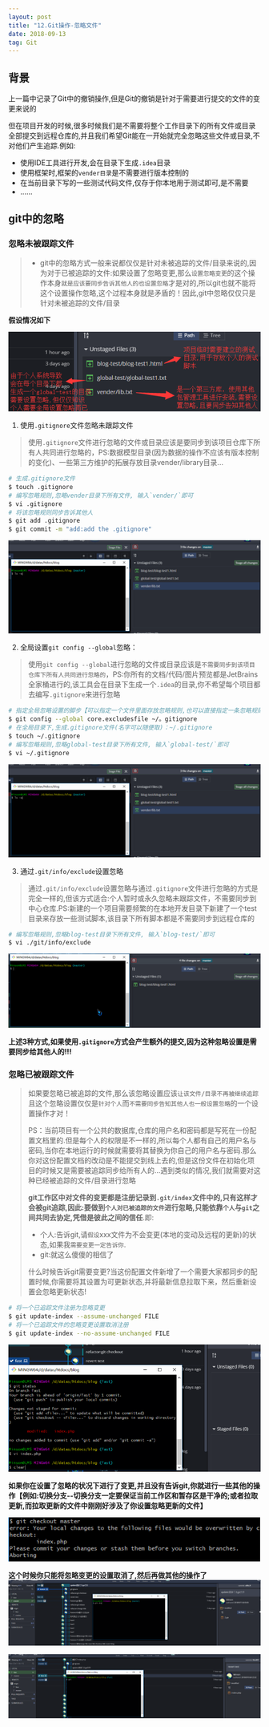 ```yaml
---
layout: post
title: "12.Git操作-忽略文件"
date: 2018-09-13
tag: Git
---
```


## 背景
上一篇中记录了Git中的撤销操作,但是Git的撤销是针对于需要进行提交的文件的变更来说的

但在项目开发的时候,很多时候我们是不需要将整个工作目录下的所有文件或目录全部提交到远程仓库的,并且我们希望Git能在一开始就完全忽略这些文件或目录,不对他们产生追踪.例如:
- 使用IDE工具进行开发,会在目录下生成`.idea`目录
- 使用框架时,框架的`vender目录`是不需要进行版本控制的
- 在当前目录下写的一些测试代码文件,仅存于你本地用于测试即可,是不需要
- ......

## git中的忽略
### 忽略未被跟踪文件
> - git中的忽略方式一般来说都仅仅是针对未被追踪的文件/目录来说的,因为对于已被追踪的文件:如果设置了忽略变更,那么`设置忽略变更`的这个操作本身`就是应该要同步告诉其他人的也设置忽略`才是对的,所以git也就不能将这个设置操作忽略,这个过程本身就是矛盾的！因此,git中忽略仅仅只是针对未被追踪的文件/目录

**假设情况如下**

![git ignore](/images/article/git/git-ignore.png)

1. 使用`.gitignore`文件忽略未跟踪文件
> 使用`.gitignore`文件进行忽略的文件或目录应该是要同步到该项目仓库下所有人共同进行忽略的，PS:数据模型目录(因为数据的操作不应该有版本控制的变化)、一些第三方维护的拓展存放目录vender/library目录...

```sh
# 生成.gitignore文件
$ touch .gitignore
# 编写忽略规则,忽略vender目录下所有文件, 输入`vender/`即可
$ vi .gitignore
# 将该忽略规则同步告诉其他人
$ git add .gitignore
$ git commit -m "add:add the .gitignore"
```
![vi .gitignore](/images/article/git/vi-gitignore.gif)

2. 全局设置`git config --global`忽略：
> 使用`git config --global`进行忽略的文件或目录应该是`不需要同步到该项目仓库下所有人共同进行忽略的`，PS:你所有的文档/代码/图片预览都是JetBrains全家桶进行的,该工具会在目录下生成一个`.idea`的目录,你不希望每个项目都去编写`.gitignore`来进行忽略

```sh
# 指定全局忽略设置的脚步【可以指定一个文件里面存放忽略规则,也可以直接指定一条忽略规则】
$ git config --global core.excludesfile ~/。gitignore
# 在全局目录下,生成.gitignore文件(名字可以随便取)：~/.gitignore
$ touch ~/.gitignore
# 编写忽略规则,忽略global-test目录下所有文件, 输入`global-test/`即可
$ vi ~/.gitignore
```
![git global_gitignore_file ](/images/article/git/vi-gitignore.gif)

3. 通过`.git/info/exclude`设置忽略
> 通过`.git/info/exclude`设置忽略与通过`.gitignore`文件进行忽略的方式是完全一样的,但该方式适合:个人暂时或永久忽略未跟踪文件，不需要同步到中心仓库.PS:新建的一个项目需要频繁的在本地开发目录下新建了一个test目录来存放一些测试脚本,该目录下所有脚本都是不需要同步到远程仓库的

```sh
# 编写忽略规则,忽略blog-test目录下所有文件, 输入`blog-test/`即可
$ vi ./git/info/exclude
```
![vi .git/info/exclude](/images/article/git/vi-project-exclude.gif)

**上述3种方式,如果使用`.gitignore`方式会产生额外的提交,因为这种忽略设置是需要同步给其他人的!!!**

### 忽略已被跟踪文件
> 如果要忽略已被追踪的文件,那么该忽略设置应该`让该文件/目录不再被继续追踪`且这个忽略设置仅仅是`针对个人`而`不需要同步告知其他人也一般设置忽略`的一个设置操作才对！
>
> PS：当前项目有一个公共的数据库,仓库的用户名和密码都是写死在一份配置文档里的.但是每个人的权限是不一样的,所以每个人都有自己的用户名与密码,当你在本地运行的时候就需要将其替换为你自己的用户名与密码.那么你对这份配置文档的改动是不能提交到线上去的,但是这份文件在初始化项目的时候又是需要被追踪同步给所有人的...遇到类似的情况,我们就需要对这种已经被追踪的文件/目录进行忽略
>
> **git工作区中对文件的变更都是注册记录到`.git/index`文件中的,只有这样才会被git追踪,因此:要做到`个人对已被追踪的文件`进行忽略,只能依靠`个人`与`git`之间共同去协定,凭借是彼此之间的信任**.即:
> - 个人:告诉git,请`假设`xxx文件为不会变更(本地的变动及远程的更新)的状态,如果我`需要变更一定告诉你`.
> - git:就这么傻傻的相信了
>
> 什么时候告诉git需要变更?当这份配置文件新增了一个需要大家都同步的配置时候,你需要将其设置为可更新状态,并将最新信息拉取下来，然后重新设置会忽略更新状态!

```sh
# 将一个已追踪文件注册为忽略变更
$ git update-index --assume-unchanged FILE
# 将一个已追踪文件的忽略变更设置取消注册
$ git update-index --no-assume-unchanged FILE
```
![git-update-index-assume-unchanged](/images/article/git/git-update-index-assume-unchanged.gif)

**如果你在设置了忽略的状况下进行了变更,并且没有告诉git,你就进行一些其他的操作【例如:切换分支--切换分支一定要保证当前工作区和暂存区是干净的;或者拉取更新,而拉取更新的文件中刚刚好涉及了你设置忽略更新的文件】**

![git-update-index-assume-unchanged-error](/images/article/git/git-update-index-assume-unchanged-error.png)

**这个时候你只能将忽略变更的设置取消了,然后再做其他的操作了**
![git-update-index-assume-checkout-error](/images/article/git/git-update-index-assume-error.gif)

![git-update-index-assume-pull-error](/images/article/git/git-update-index-assume-pull-error.gif)